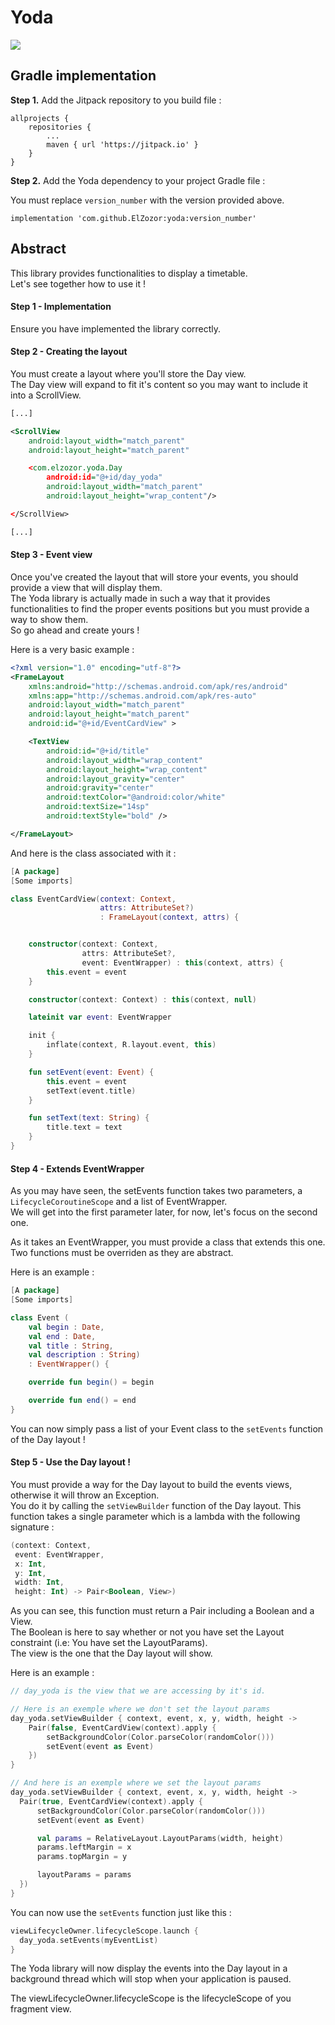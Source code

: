 # Yoda

[![](https://jitpack.io/v/ElZozor/yoda.svg)](https://jitpack.io/#ElZozor/yoda)

## Gradle implementation

__Step 1.__ Add the Jitpack repository to you build file :
```
allprojects {
	repositories {
		...
		maven { url 'https://jitpack.io' }
	}
}
```

__Step 2.__ Add the Yoda dependency to your project Gradle file :

You must replace `version_number` with the version provided above.
```
implementation 'com.github.ElZozor:yoda:version_number'
```

## Abstract
This library provides functionalities to display a timetable.  
Let's see together how to use it !

#### Step 1 - Implementation

Ensure you have implemented the library correctly.

#### Step 2 - Creating the layout

You must create a layout where you'll store the Day view.  
The Day view will expand to fit it's content so you may want to include it into a ScrollView.

```xml
[...]

<ScrollView
    android:layout_width="match_parent"
    android:layout_height="match_parent"

    <com.elzozor.yoda.Day
        android:id="@+id/day_yoda"
        android:layout_width="match_parent"
        android:layout_height="wrap_content"/>

</ScrollView>

[...]
```

#### Step 3 - Event view

Once you've created the layout that will store your events, you should provide a view that will display them.  
The Yoda library is actually made in such a way that it provides functionalities to find the proper events positions but you must provide a way to show them.  
So go ahead and create yours !

Here is a very basic example :

```xml
<?xml version="1.0" encoding="utf-8"?>
<FrameLayout
    xmlns:android="http://schemas.android.com/apk/res/android"
    xmlns:app="http://schemas.android.com/apk/res-auto"
    android:layout_width="match_parent"
    android:layout_height="match_parent"
    android:id="@+id/EventCardView" >

    <TextView
        android:id="@+id/title"
        android:layout_width="wrap_content"
        android:layout_height="wrap_content"
        android:layout_gravity="center"
        android:gravity="center"
        android:textColor="@android:color/white"
        android:textSize="14sp"
        android:textStyle="bold" />

</FrameLayout>
```

And here is the class associated with it :

```kotlin
[A package]
[Some imports]

class EventCardView(context: Context,
                    attrs: AttributeSet?)
                    : FrameLayout(context, attrs) {


    constructor(context: Context,
                attrs: AttributeSet?,
                event: EventWrapper) : this(context, attrs) {
        this.event = event
    }

    constructor(context: Context) : this(context, null)

    lateinit var event: EventWrapper

    init {
        inflate(context, R.layout.event, this)
    }

    fun setEvent(event: Event) {
        this.event = event
        setText(event.title)
    }

    fun setText(text: String) {
        title.text = text
    }
}
```

#### Step 4 - Extends EventWrapper

As you may have seen, the setEvents function takes two parameters, a `LifecycleCoroutineScope` and a list of EventWrapper.  
We will get into the first parameter later, for now, let's focus on the second one.  

As it takes an EventWrapper, you must provide a class that extends this one.  
Two functions must be overriden as they are abstract.  

Here is an example :

```kotlin
[A package]
[Some imports]

class Event (
    val begin : Date,
    val end : Date,
    val title : String,
    val description : String) 
    : EventWrapper() {

    override fun begin() = begin

    override fun end() = end
}
```

You can now simply pass a list of your Event class to the `setEvents` function of the Day layout !


#### Step 5 - Use the Day layout !

You must provide a way for the Day layout to build the events views, otherwise it will throw an Exception.  
You do it by calling the `setViewBuilder` function of the Day layout. This function takes a single parameter which is a lambda with the following signature :

```kotlin
(context: Context,
 event: EventWrapper,
 x: Int,
 y: Int,
 width: Int,
 height: Int) -> Pair<Boolean, View>)
```

As you can see, this function must return a Pair including a Boolean and a View.  
The Boolean is here to say whether or not you have set the Layout constraint (i.e: You have set the LayoutParams).  
The view is the one that the Day layout will show.

Here is an example :

```kotlin
// day_yoda is the view that we are accessing by it's id.

// Here is an exemple where we don't set the layout params
day_yoda.setViewBuilder { context, event, x, y, width, height ->
    Pair(false, EventCardView(context).apply {
        setBackgroundColor(Color.parseColor(randomColor()))
        setEvent(event as Event)
    })
}

// And here is an exemple where we set the layout params
day_yoda.setViewBuilder { context, event, x, y, width, height ->
  Pair(true, EventCardView(context).apply {
      setBackgroundColor(Color.parseColor(randomColor()))
      setEvent(event as Event)

      val params = RelativeLayout.LayoutParams(width, height)
      params.leftMargin = x
      params.topMargin = y

      layoutParams = params
  })
}
```

You can now use the `setEvents` function just like this :
```kotlin
viewLifecycleOwner.lifecycleScope.launch {
  day_yoda.setEvents(myEventList)
}
```

The Yoda library will now display the events into the Day layout in a background thread which will stop when your application is paused.  

The viewLifecycleOwner.lifecycleScope is the lifecycleScope of you fragment view.  
